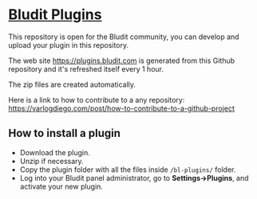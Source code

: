 [Bludit Plugins](https://plugins.bludit.com)
================================
This repository is open for the Bludit community, you can develop and upload your plugin in this repository.

The web site https://plugins.bludit.com is generated from this Github repository and it's refreshed itself every 1 hour.

The zip files are created automatically.

Here is a link to how to contribute to a any repository: https://varlogdiego.com/post/how-to-contribute-to-a-github-project

## How to install a plugin
- Download the plugin.
- Unzip if necessary.
- Copy the plugin folder with all the files inside `/bl-plugins/` folder.
- Log into your Bludit panel administrator, go to **Settings->Plugins**, and activate your new plugin.
